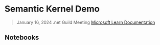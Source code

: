 # Semantic Kernel Demo

> January 16, 2024 .net Guild Meeting
> [Microsoft Learn Documentation](https://learn.microsoft.com/en-us/semantic-kernel/overview/)

## Notebooks
